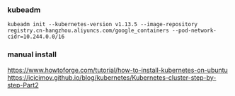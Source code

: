 ### kubeadm
```
kubeadm init --kubernetes-version v1.13.5 --image-repository registry.cn-hangzhou.aliyuncs.com/google_containers --pod-network-cidr=10.244.0.0/16
```

### manual install
https://www.howtoforge.com/tutorial/how-to-install-kubernetes-on-ubuntu
https://icicimov.github.io/blog/kubernetes/Kubernetes-cluster-step-by-step-Part2
